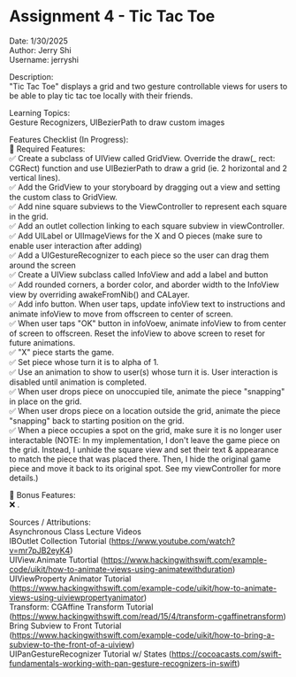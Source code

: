 # Assignment 4 - Tic Tac Toe  
Date: 1/30/2025  
Author: Jerry Shi  
Username: jerryshi  

Description:  
"Tic Tac Toe" displays a grid and two gesture controllable views for users to be able to play tic tac toe locally with their friends.  

Learning Topics:  
Gesture Recognizers, UIBezierPath to draw custom images  

Features Checklist (In Progress):  
📝 Required Features:  
✅ Create a subclass of UIView called GridView. Override the draw(_ rect: CGRect) function and use UIBezierPath to draw a grid (ie. 2 horizontal and 2 vertical lines).  
✅ Add the GridView to your storyboard by dragging out a view and setting the custom class to GridView.  
✅ Add nine square subviews to the ViewController to represent each square in the grid.  
✅ Add an outlet collection linking to each square subview in viewController.
✅ Add UILabel or UIImageViews for the X and O pieces (make sure to enable user interaction after adding)  
✅ Add a UIGestureRecognizer to each piece so the user can drag them around the screen  
✅ Create a UIView subclass called InfoView and add a label and button  
✅ Add rounded corners, a border color, and aborder width to the InfoView view by overriding awakeFromNib() and CALayer.  
✅ Add info button. When user taps, update infoView text to instructions and animate infoView to move from offscreen to center of screen.  
✅ When user taps "OK" button in infoVoew, animate infoView to from center of screen to offscreen. Reset the infoView to above screen to reset for future animations.  
✅ "X" piece starts the game.  
✅ Set piece whose turn it is to alpha of 1.  
✅ Use an animation to show to user(s) whose turn it is. User interaction is disabled until animation is completed.  
✅ When user drops piece on unoccupied tile, animate the piece "snapping" in place on the grid.  
✅ When user drops piece on a location outside the grid, animate the piece "snapping" back to starting position on the grid.  
✅ When a piece occupies a spot on the grid, make sure it is no longer user interactable (NOTE: In my implementation, I don't leave the game piece on the grid. Instead, I unhide the square view and set their text & appearance to match the piece that was placed there. Then, I hide the original game piece and move it back to its original spot. See my viewController for more details.)  





  


🌟 Bonus Features:  
❌ .  

Sources / Attributions:  
Asynchronous Class Lecture Videos  
IBOutlet Collection Tutorial (https://www.youtube.com/watch?v=mr7pJB2eyK4)  
UIView.Animate Tutortial (https://www.hackingwithswift.com/example-code/uikit/how-to-animate-views-using-animatewithduration)  
UIViewProperty Animator Tutorial (https://www.hackingwithswift.com/example-code/uikit/how-to-animate-views-using-uiviewpropertyanimator)  
Transform: CGAffine Transform Tutorial (https://www.hackingwithswift.com/read/15/4/transform-cgaffinetransform)  
Bring Subview to Front Tutorial (https://www.hackingwithswift.com/example-code/uikit/how-to-bring-a-subview-to-the-front-of-a-uiview)  
UIPanGestureRecognizer Tutorial w/ States (https://cocoacasts.com/swift-fundamentals-working-with-pan-gesture-recognizers-in-swift)  
